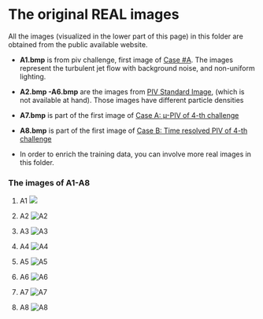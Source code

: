 # The original REAL images 

All the images (visualized  in the lower part of this page) in this folder are obtained from the public available  website.

-  **A1.bmp** is from piv challenge,  first image of [Case #A](http://www.pivchallenge.org/pub03/index.html#a). The images  represent the turbulent jet flow with background noise, and non-uniform lighting. 

- **A2.bmp -A6.bmp** are the images from [PIV Standard Image](http://www.piv.jp/image.html), (which is not available at hand). Those images have different particle densities

- **A7.bmp** is part of the first image of  [Case A: µ-PIV of 4-th challenge](http://www.pivchallenge.org/pivchallenge4.html#case_a)
- **A8.bmp** is part of the first image of [Case B: Time resolved PIV of 4-th challenge](http://www.pivchallenge.org/pivchallenge4.html#case_a)
-  In order to enrich the training data, you can involve more real images in this folder.

### The images of A1-A8

1. A1  ![](https://raw.githubusercontent.com/yongleex/PIV-DCNN/master/data/ImagesForDataset/A1.bmp)

2. A2 ![A2](https://raw.githubusercontent.com/yongleex/PIV-DCNN/master/data/ImagesForDataset/A2.bmp)

3. A3 ![A3](https://raw.githubusercontent.com/yongleex/PIV-DCNN/master/data/ImagesForDataset/A3.bmp)

4. A4 ![A4](https://raw.githubusercontent.com/yongleex/PIV-DCNN/master/data/ImagesForDataset/A4.bmp)

5. A5 ![A5](https://raw.githubusercontent.com/yongleex/PIV-DCNN/master/data/ImagesForDataset/A5.bmp)

6. A6 ![A6](https://raw.githubusercontent.com/yongleex/PIV-DCNN/master/data/ImagesForDataset/A6.bmp)

7. A7 ![A7](https://raw.githubusercontent.com/yongleex/PIV-DCNN/master/data/ImagesForDataset/A7.bmp)

8. A8 ![A8](https://raw.githubusercontent.com/yongleex/PIV-DCNN/master/data/ImagesForDataset/A8.bmp)

